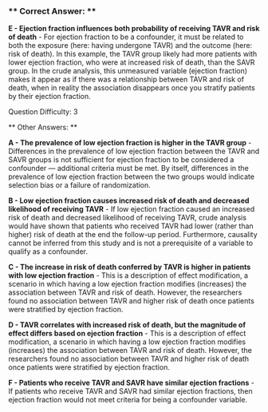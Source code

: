 ### ** Correct Answer: **

**E - Ejection fraction influences both probability of receiving TAVR and risk of death** - For ejection fraction to be a confounder, it must be related to both the exposure (here: having undergone TAVR) and the outcome (here: risk of death). In this example, the TAVR group likely had more patients with lower ejection fraction, who were at increased risk of death, than the SAVR group. In the crude analysis, this unmeasured variable (ejection fraction) makes it appear as if there was a relationship between TAVR and risk of death, when in reality the association disappears once you stratify patients by their ejection fraction.

Question Difficulty: 3

** Other Answers: **

**A - The prevalence of low ejection fraction is higher in the TAVR group** - Differences in the prevalence of low ejection fraction between the TAVR and SAVR groups is not sufficient for ejection fraction to be considered a confounder — additional criteria must be met. By itself, differences in the prevalence of low ejection fraction between the two groups would indicate selection bias or a failure of randomization.

**B - Low ejection fraction causes increased risk of death and decreased likelihood of receiving TAVR** - If low ejection fraction caused an increased risk of death and decreased likelihood of receiving TAVR, crude analysis would have shown that patients who received TAVR had lower (rather than higher) risk of death at the end the follow-up period. Furthermore, causality cannot be inferred from this study and is not a prerequisite of a variable to qualify as a confounder.

**C - The increase in risk of death conferred by TAVR is higher in patients with low ejection fraction** - This is a description of effect modification, a scenario in which having a low ejection fraction modifies (increases) the association between TAVR and risk of death. However, the researchers found no association between TAVR and higher risk of death once patients were stratified by ejection fraction.

**D - TAVR correlates with increased risk of death, but the magnitude of effect differs based on ejection fraction** - This is a description of effect modification, a scenario in which having a low ejection fraction modifies (increases) the association between TAVR and risk of death. However, the researchers found no association between TAVR and higher risk of death once patients were stratified by ejection fraction.

**F - Patients who receive TAVR and SAVR have similar ejection fractions** - If patients who receive TAVR and SAVR had similar ejection fractions, then ejection fraction would not meet criteria for being a confounder variable.

